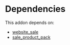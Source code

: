 # Dependencies

This addon depends on:

- [website_sale](https://github.com/bringout/oca-ocb-sale/tree/b79cef0fc454482466e93989011360a14a738822/odoo-bringout-oca-ocb-website_sale)
- [sale_product_pack](https://github.com/bringout/oca-technical)
